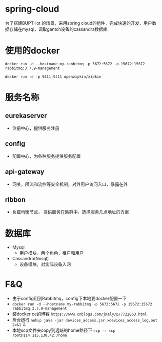 # spring-cloud
为了搭建BUPT-Iot 的场景，采用spring cloud的组件，完成快速的开发，用户数据存储在mysql，调取gantch设备的cassandra数据库

# 使用的docker
```docker run -d --hostname my-rabbitmq -p 5672:5672 -p 15672:15672 rabbitmq:3.7.9-management```

```docker run -d -p 9411:9411 openzipkin/zipkin```

# 服务名称
## eurekaserver
  - 注册中心，提供服务注册

## config 
- 配置中心，为各种服务提供服务配置

## api-gateway
- 网关，限流和流控等安全机制，对外用户访问入口，暴露在外

## ribbon
- 负载均衡节点， 提供服务在集群中，选择服务几点地址的方案

# 数据库
- Mysql
   - 用户模块，两个角色，租户和用户
- Cassandra(Nosql)
   - 设备模块，对实际设备入网
   
# F&Q
- 由于config用到Rabbitmq，config下本地要docker配置一下
- ```docker run -d --hostname my-rabbitmq -p 5672:5672 -p 15672:15672 rabbitmq:3.7.9-management```
- 装docker ce的博客 ```https://www.cnblogs.com/jmaly/p/7722863.html```
- 后台运行 ```nohup java -jar devices_access.jar >devices_access_log.out 2>&1 &```
- 本地scp文件夹copy到远端的home路径下 ```scp -r scp root@114.115.130.42:/home```

